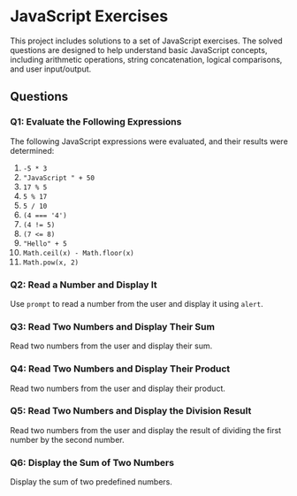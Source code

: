 # JavaScript Exercises

This project includes solutions to a set of JavaScript exercises. The solved questions are designed to help understand basic JavaScript concepts, including arithmetic operations, string concatenation, logical comparisons, and user input/output.

## Questions

### Q1: Evaluate the Following Expressions
The following JavaScript expressions were evaluated, and their results were determined:

1. `-5 * 3`  
2. `"JavaScript " + 50`  
3. `17 % 5`  
4. `5 % 17`  
5. `5 / 10`  
6. `(4 === '4')`  
7. `(4 != 5)`  
8. `(7 <= 8)`  
9. `"Hello" + 5`  
10. `Math.ceil(x) - Math.floor(x)`  
11. `Math.pow(x, 2)`  

### Q2: Read a Number and Display It
Use `prompt` to read a number from the user and display it using `alert`.

### Q3: Read Two Numbers and Display Their Sum
Read two numbers from the user and display their sum.

### Q4: Read Two Numbers and Display Their Product
Read two numbers from the user and display their product.

### Q5: Read Two Numbers and Display the Division Result
Read two numbers from the user and display the result of dividing the first number by the second number.

### Q6: Display the Sum of Two Numbers
Display the sum of two predefined numbers.

